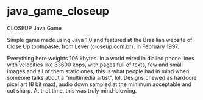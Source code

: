 # java_game_closeup
CLOSEUP Java Game

Simple game made using Java 1.0 and featured at the Brazilian website of Close Up toothpaste, from Lever (closeup.com.br), in February 1997.

Everything here weights 106 kbytes. In a world wired in dialled phone lines with velocities like 33600 kbps, with pages full of texts, few and small images and all of them static ones, this is what people had in mind when someone talks about a "multimedia artist", lol. Designs chewed as hardcore pixel art (8 bit max), audio down sampled at the minimum acceptable and cut sharp. At that time, this was truly mind-blowing.

